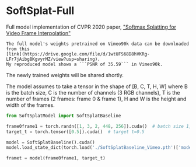 # SoftSplat-Full
Full model implementation of CVPR 2020 paper, ["Softmax Splatting for Video Frame Interpolation"](https://openaccess.thecvf.com/content_CVPR_2020/papers/Niklaus_Softmax_Splatting_for_Video_Frame_Interpolation_CVPR_2020_paper.pdf)

```
The full model's weights pretrained on Vimeo90k data can be downloaded from this
[link](https://drive.google.com/file/d/1wtUFS68D8hVKRg-LFr7jAibg8KgvyrMZ/view?usp=sharing).
My reproduced model shows a ```PSNR of 35.59``` in Vimeo90k.
```
The newly trained weights will be shared shortly.

The model assumes to take a tensor in the shape of [B, C, T, H, W] where B is the batch size, C is the number of channels (3 RGB channels), T is the number of frames (2 frames: frame 0 & frame 1), H and W is the height and width of the frames.
```python
from SoftSplatModel import SoftSplatBaseline

frame0frame1 = torch.randn([1, 3, 2, 448, 256]).cuda()  # batch size 1, 3 RGB channels, 2 frame input, H x W of 448 x 256
target_t = torch.tensor([0.5]).cuda()  # target t=0.5

model = SoftSplatBaseline().cuda()
model.load_state_dict(torch.load('./SoftSplatBaseline_Vimeo.pth')['model'])

framet = model(frame0frame1, target_t)
```
